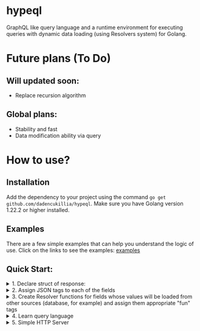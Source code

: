 # hypeql
GraphQL like query language and a runtime environment for executing queries with dynamic data loading (using Resolvers system) for Golang.

# Future plans (To Do)
## Will updated soon:
- Replace recursion algorithm

## Global plans:
- Stability and fast
- Data modification ability via query

# How to use?
## Installation
Add the dependency to your project using the command `go get github.com/dadencukillia/hypeql`. Make sure you have Golang version 1.22.2 or higher installed.
## Examples
There are a few simple examples that can help you understand the logic of use. Click on the links to see the examples: [examples](https://github.com/dadencukillia/hypeql/tree/main/examples)
## Quick Start:
<details><summary>1. Declare struct of response:</summary>

```
type Response struct {
    Version string // API version
    LastUpdate string
    IsBeta bool
    Features []Feature
}
```
```
type Feature struct {
    Title string
    Description string
}
```
</details>

<details><summary>2. Assign JSON tags to each of the fields</summary>

```
type Response struct {
    Version string `json:"version"`
    LastUpdate string `json:"lastUpdate"`
    IsBeta bool `json:"isBeta"`
    Features []Feature `json:"features"`
}
```
```
type Feature struct {
    Title string `json:"title"`
    Description string `json:"desc"`
}
```
</details>

<details><summary>3. Create Resolver functions for fields whose values will be loaded from other sources (database, for example) and assign them appropriate "fun" tags</summary>

**What is Resolver functions?**
Resolver functions are those functions that are called when a field assigned to it is needed. It can also change the value of fields, you can use this to load values from databases. Resolver functions is feature that provide dynamic data loading for hypeql.

**Assigning "fun" tags:**
```
type Response struct {
    Version string `json:"version" fun:"Rversion"`
    LastUpdate string `json:"lastUpdate" fun:"RlastUpdate"`
    IsBeta bool `json:"isBeta" fun:"RisBeta"`
    Features []Feature `json:"features" fun:"Rfeatures"`
}
```

**You have two ways to create Resolver functions that will take information from the database:**
> The names of the Resolver functions must match the values of the "fun" tags.<br>Also  important: Resolver functions is methods of the response structs and there is a rule:
> - ✔️ Correct: `func (a Response) AnyResolverFunctions(...) {...}`
> - ❌ Incorrect: `func (a *Response) AnyResolverFunctions(...) {...}` (Don't use `*` symbol)

*Way #1 (multiple database requests)*:
```
func (a Response) Rversion(ctx *map[string]any) string {
    // MagicFunctions does not exist, I invented it to show an example of possible operations
    return MagicFunctions.ReadValueFromDB("version")
}

func (a Response) RlastUpdate(ctx *map[string]any) string {
    // MagicFunctions does not exist, I invented it to show an example of possible operations
    return MagicFunctions.ReadValueFromDB("lastUpdate")
}

func (a Response) RisBeta(ctx *map[string]any) bool {
    // MagicFunctions does not exist, I invented it to show an example of possible operations
    return MagicFunctions.ReadValueFromDB("isBeta")
}

// "args" argument exclusively for Resolver functions whose field is a slice
func (a Response) Rfeatures(ctx *map[string]any, args map[string]any) []Feature {
    // MagicFunctions does not exist, I invented it to show an example of possible operations
    return MagicFunctions.ReadValueFromDB("features")
}
```
*Way #2 (one database request)*:
```
// neededFields is Slice, is can be ["version", "lastUpdate", "isBeta", "features"] in our example
func (a Response) Resolve(ctx *map[string]any, neededFields []string) error {
    // MagicFunctions does not exist, I invented it to show an example of possible operations
    values, err := MagicFunctions.ReadValuesFromDB(neededFields)
    if err != nil {
        return error
    }

    for index, field := range neededFields {
        // Works if MagicFunctions.ReadValuesFromDB returns values in the same order
        (*ctx)[field] = values[index]
    }
}

// Context variables (ctx) are passed through functions as an argument and can be changed in them

func (a Response) Rversion(ctx *map[string]any) any {
    return (*ctx)["version"]
}

func (a Response) RlastUpdate(ctx *map[string]any) any {
    return (*ctx)["lastUpdate"]
}

func (a Response) RisBeta(ctx *map[string]any) any {
    return (*ctx)["isBeta"]
}

// "args" argument exclusively for Resolver functions whose field is a slice
func (a Response) Rfeatures(ctx *map[string]any, args map[string]any) any {
    return (*ctx)["features"]
}
```
</details>

<details><summary>4. Learn query language</summary>
It's simple. We must to describe the needed fields in the query from client side and send the query to the server. Just compare the following sample query with our response structure:

```
{
    version
    isBeta
    features {
        title
    }
}
```
In example we take `version`, `isBeta` values and `title` of exists features. An example of a response that we can get to a query:
```
{
    "version": "1.0.0",
    "isBeta": false,
    "features": [
        {
            "title": "Fast"
        },
        {
            "title": "Comfortable"
        }
    ]
}
```
Do you remember the "args" argument in the Resolver function? Well, in a query, we can write values to this argument. You can do it like this:
```
{
    version
    isBeta
    features(max: 3, secondArgumentExample: "Hello\nWorld") { # Query changed here, new arg "max"
        title
    }
}
```
An example of how we can get "max" arg in the Resolver function:
```
func (a Response) Rfeatures(ctx *map[string]any, args map[string]any) any {
    features := (*ctx)["features"]

    if maxAny, ok := args["max"]; ok {
        if max, ok := maxAny.(int); ok {
            features = features[:max]
        }
    }

    return features
}
```

Well, you know how a query language works. But you also need to know how to shorten the query. Query shortening is usually used in production mode. Here's what the previous example will look like in a shortened version:

```
{version,isBeta,features(max:3,secondArgumentExample:"Hello\nWorld"){title}}
```

</details>

<details><summary>5. Simple HTTP Server</summary>

Create a project and upload the package to your project ([here's how to do it](https://github.com/dadencukillia/hypeql/tree/master?tab=readme-ov-file#installation)). Don't forget to import the package:
```
import (
    "github.com/dadencukillia/hypeql"
)
```
There are two functions in the package: "Process" and "RequestBodyParse".
- "RequestBodyParse" function needed to convert a query to understandable hypeql data type.
- "Process" function needed to process query (put it as the first argument) and return the result (JSON string and error).

So let's create a server:
```
import (
    "net/http"
    "github.com/dadencukillia/hypeql"
)

// Structs and Resolver functions that we already created in previous steps must be here.

func main() {
    http.HandleFunc("POST /api", func(w http.ResponseWriter, r *http.Request) {
        // Reading request body
        bodyContent, err := io.ReadAll(r.Body)
        r.Body.Close()
        if err != nil {
            return
        }

        // Parsing request body
        parsedBody, err := hypeql.RequestBodyParse(string(bodyContent))
        if err != nil {
            return
        }

        // Generating response body
        initialCtx := map[string]any{}
        responseStructInstance := Response{} // Can be filled if there are not Resolver functions

        out, err := hypeql.Process(parsedBody, responseStructInstance, initialCtx)
        if err != nil {
            w.WriteHeader(http.StatusBadRequest)
            w.Write([]byte("Error: " + err.Error()))
        }

        return out
    })

    // Serve on 8000 port
    http.ListenAndServe(":8000", nil)
}
```
</details>